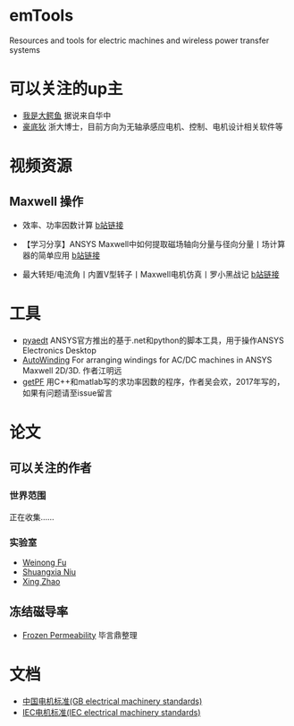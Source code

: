 # emTools
Resources and tools for electric machines and wireless power transfer systems


# 可以关注的up主
- [我是大鳄鱼](https://space.bilibili.com/37260118) 据说来自华中
- [豪底狄](https://space.bilibili.com/7132537/dynamic) 浙大博士，目前方向为无轴承感应电机、控制、电机设计相关软件等


# 视频资源

## Maxwell 操作
- 效率、功率因数计算
[b站链接](https://www.bilibili.com/video/BV1MZ4y1F7dv)

- 【学习分享】ANSYS Maxwell中如何提取磁场轴向分量与径向分量丨场计算器的简单应用
[b站链接](https://www.bilibili.com/video/BV1c5411e7Yr)

- 最大转矩/电流角丨内置V型转子丨Maxwell电机仿真丨罗小黑战记
[b站链接](https://www.bilibili.com/video/BV1yA411g7oK)

# 工具
- [pyaedt](https://aedtdocs.pyansys.com/) ANSYS官方推出的基于.net和python的脚本工具，用于操作ANSYS Electronics Desktop
- [AutoWinding](https://github.com/POLYU-EMLAB/AutoWinding) For arranging windings for AC/DC machines in ANSYS Maxwell 2D/3D. 作者江明远
- [getPF](https://github.com/POLYU-EMLAB/getPF) 用C++和matlab写的求功率因数的程序，作者吴会欢，2017年写的，如果有问题请至issue留言
# 论文

## 可以关注的作者
### 世界范围
正在收集……
### 实验室
- [Weinong Fu](https://scholar.google.com/citations?user=itDH2QIAAAAJ&hl=zh-CN&oi=sra) 
- [Shuangxia Niu](https://scholar.google.com/citations?user=lIH-GZIAAAAJ&hl=zh-CN&oi=ao)
- [Xing Zhao](https://scholar.google.com/citations?user=CvpxdLgAAAAJ&hl=zh-CN&oi=sra)


## 冻结磁导率
- [Frozen Permeability](docs/FrozenPermeability) 毕言鼎整理

# 文档

- [中国电机标准(GB electrical machinery standards)](http://www.msckobe.com/links/electrical_machinery/gb.htm)
- [IEC电机标准(IEC electrical machinery standards)](http://www.msckobe.com/links/electrical_machinery/iec.htm)

